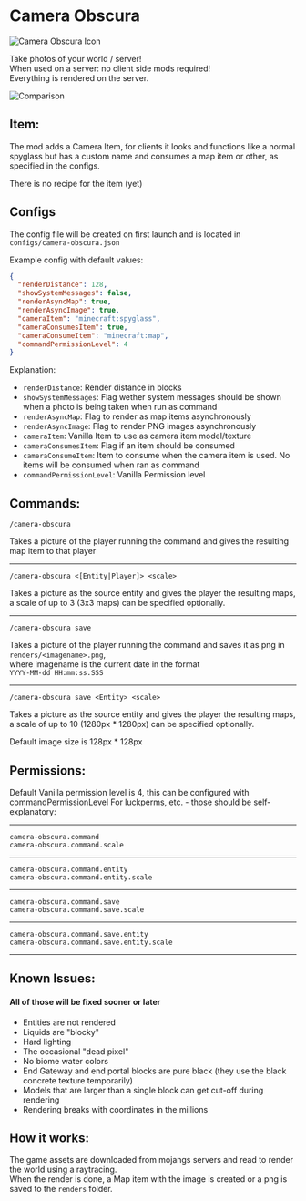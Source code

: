 # Camera Obscura

![Camera Obscura Icon](https://github.com/tomalbrc/camera-obscura/raw/main/src/main/resources/camera-obscura-icon.png "Camera Obscura Icon")

Take photos of your world / server!\
When used on a server: no client side mods required!\
Everything is rendered on the server.

![Comparison](https://github.com/tomalbrc/camera-obscura/raw/main/comparison.png "Camera Obscura Icon")

## Item:

The mod adds a Camera Item, for clients it looks and functions like a normal spyglass
but has a custom name and consumes a map item or other, as specified in the configs.

There is no recipe for the item (yet)

## Configs

The config file will be created on first launch and is located in  
`configs/camera-obscura.json`

Example config with default values:
```json
{
  "renderDistance": 128,
  "showSystemMessages": false,
  "renderAsyncMap": true,
  "renderAsyncImage": true,
  "cameraItem": "minecraft:spyglass",
  "cameraConsumesItem": true,
  "cameraConsumeItem": "minecraft:map",
  "commandPermissionLevel": 4
}
```

Explanation:
- `renderDistance`: Render distance in blocks
- `showSystemMessages`: Flag wether system messages should be shown when a photo is being taken when run as command
- `renderAsyncMap`: Flag to render as map items asynchronously
- `renderAsyncImage`: Flag to render PNG images asynchronously
- `cameraItem`: Vanilla Item to use as camera item model/texture
- `cameraConsumesItem`: Flag if an item should be consumed
- `cameraConsumeItem`: Item to consume when the camera item is used. No items will be consumed when ran as command
- `commandPermissionLevel`: Vanilla Permission level


## Commands:

```
/camera-obscura
```
Takes a picture of the player running the command and gives the resulting map item to that player

---

```
/camera-obscura <[Entity|Player]> <scale>
```
Takes a picture as the source entity and gives the player the resulting maps,
a scale of up to 3 (3x3 maps) can be specified optionally.

---

```
/camera-obscura save
```
Takes a picture of the player running the command and saves it as png in  
`renders/<imagename>.png`,  
where imagename is the current date in the format  
`YYYY-MM-dd HH:mm:ss.SSS`

---

```
/camera-obscura save <Entity> <scale>
```

Takes a picture as the source entity and gives the player the resulting maps,
a scale of up to 10 (1280px * 1280px) can be specified optionally.

Default image size is 128px * 128px


## Permissions:

Default Vanilla permission level is 4, this can be configured with commandPermissionLevel
For luckperms, etc. - those should be self-explanatory:

---

`camera-obscura.command`\
`camera-obscura.command.scale`

---

`camera-obscura.command.entity`\
`camera-obscura.command.entity.scale`

---

`camera-obscura.command.save`\
`camera-obscura.command.save.scale`

---

`camera-obscura.command.save.entity`\
`camera-obscura.command.save.entity.scale`

---

## Known Issues:

#### All of those will be fixed sooner or later
- Entities are not rendered
- Liquids are "blocky"
- Hard lighting
- The occasional "dead pixel"
- No biome water colors
- End Gateway and end portal blocks are pure black (they use the black concrete texture temporarily)
- Models that are larger than a single block can get cut-off during rendering
- Rendering breaks with coordinates in the millions

## How it works:

The game assets are downloaded from mojangs servers and read to render the world using a raytracing.  
When the render is done, a Map item with the image is created or a png is saved to the `renders` folder.
